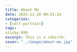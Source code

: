 ```yaml
---
title: About Me
date: 2023-11-20 00:51:14
categories:
- [self-portrait]
tags: 
sticky:999
excerpt: This is a rebirth.
cover: "../image/about-me.jpg"
---
```

